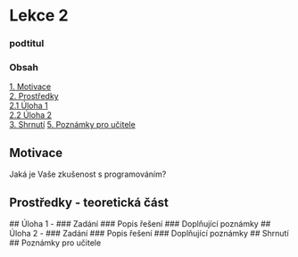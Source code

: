 # Lekce 2
### podtitul

### Obsah
[1. Motivace](#motivace)  
[2. Prostředky](#resources)  
[2.1 Úloha 1](#assignment1)  
[2.2 Úloha 2](#assignment2)  
[3. Shrnutí](#conclusion)
[5. Poznámky pro učitele](#pozn)  
<a name="motivace"/>
## Motivace
Jaká je Vaše zkušenost s programováním?
<a name="resources"/>
## Prostředky - teoretická část
<a name="assignment1"/>
## Úloha 1 - 
### Zadání
### Popis řešení
### Doplňující poznámky 
<a name="assignment2"/>
## Úloha 2 - 
### Zadání
### Popis řešení
### Doplňující poznámky 
<a name="conclusion"/>
## Shrnutí
<a name="pozn"/>
## Poznámky pro učitele